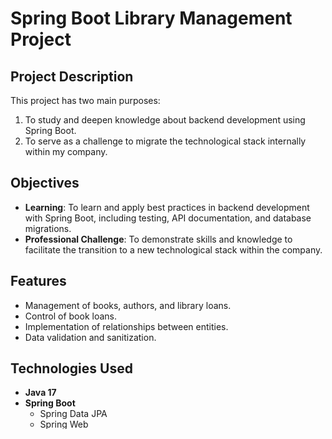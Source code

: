 # Spring Boot Library Management Project

## Project Description

This project has two main purposes:
1. To study and deepen knowledge about backend development using Spring Boot.
2. To serve as a challenge to migrate the technological stack internally within my company.

## Objectives

- **Learning**: To learn and apply best practices in backend development with Spring Boot, including testing, API documentation, and database migrations.
- **Professional Challenge**: To demonstrate skills and knowledge to facilitate the transition to a new technological stack within the company.

## Features

- Management of books, authors, and library loans.
- Control of book loans.
- Implementation of relationships between entities.
- Data validation and sanitization.

## Technologies Used

- **Java 17**
- **Spring Boot**
    - Spring Data JPA
    - Spring Web
- **PostgreSQL**
- **Docker**
- **Flyway** (Database Migrations)
- **Mockito** (For unit tests)
- **Swagger** (API Documentation)





